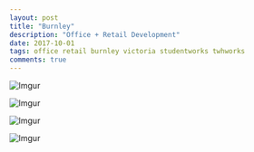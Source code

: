 ```yaml
---
layout: post
title: "Burnley"
description: "Office + Retail Development"
date: 2017-10-01
tags: office retail burnley victoria studentworks twhworks
comments: true
---
```


![Imgur](https://i.imgur.com/vPMlB38.png)

![Imgur](https://i.imgur.com/0vpUhov.png)

![Imgur](https://i.imgur.com/O6E3zbM.png)

![Imgur](https://i.imgur.com/cyTAsqL.png)
